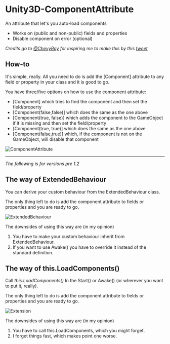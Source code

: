 # Unity3D-ComponentAttribute
An attribute that let's you auto-load components

* Works on (public and non-public) fields and properties
* Disable component on error (optional)

*Credits go to [@ChevyRay](https://twitter.com/ChevyRay) for inspiring me to make this by this [tweet](https://twitter.com/ChevyRay/status/665673463856664576)*

How-to
---------------------------
It's simple, really. All you need to do is add the [Component] attribute to any field or property in your class and it is good to go.

You have three/five options on how to use the component attribute:
* [Component] which tries to find the component and then set the field/property
* [Component(false,false)] which does the same as the one above
* [Component(true, false)] which adds the component to the GameObject if it is missing and then set the field/property
* [Component(true, true)] which does the same as the one above
* [Component(false,true)] which, if the component is not on the GameObject, will disable that component 

![ComponentAttribute](http://puu.sh/lVE7W/88eeca4d60.png)

---------------------------
*The following is for versions pre 1.2*

The way of ExtendedBehaviour
---------------------------
You can derive your custom behaviour from the ExtendedBehaviour class.

The only thing left to do is add the component attribute to fields or properties and you are ready to go.

![ExtendedBehaviour](http://puu.sh/lmyDs/ebeb03e5ad.png)

The downsides of using this way are (in my opinion)

1. You have to make your custom behaviour inherit from ExtendedBehaviour.
2. If you want to use Awake() you have to override it instead of the standard definition.

The way of this.LoadComponents()
--------------------------------
Call *this.LoadComponents()* In the Start() or Awake() (or wherever you want to put it, really).

The only thing left to do is add the component attribute to fields or properties and you are ready to go.

![Extension](http://puu.sh/lmyB4/2b3e79b708.png)

The downsides of using this way are (in my opinion)

1. You have to call this.LoadComponents, which you might forget.
2. I forget things fast, which makes point one worse.
